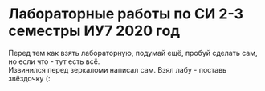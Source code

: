 # Лабораторные работы по СИ 2-3 семестры ИУ7 2020 год  
Перед тем как взять лабораторную, подумай ещё, пробуй сделать сам, но если что - тут есть всё.  
Извинился перед зеркаломи написал сам. 
Взял лабу - поставь звёздочку (: 
